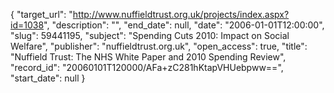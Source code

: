 {
  "target_url": "http://www.nuffieldtrust.org.uk/projects/index.aspx?id=1038", 
  "description": "", 
  "end_date": null, 
  "date": "2006-01-01T12:00:00", 
  "slug": 59441195, 
  "subject": "Spending Cuts 2010: Impact on Social Welfare", 
  "publisher": "nuffieldtrust.org.uk", 
  "open_access": true, 
  "title": "Nuffield Trust: The NHS White Paper and 2010 Spending Review", 
  "record_id": "20060101T120000/AFa+zC281hKtapVHUebpww==", 
  "start_date": null
}

